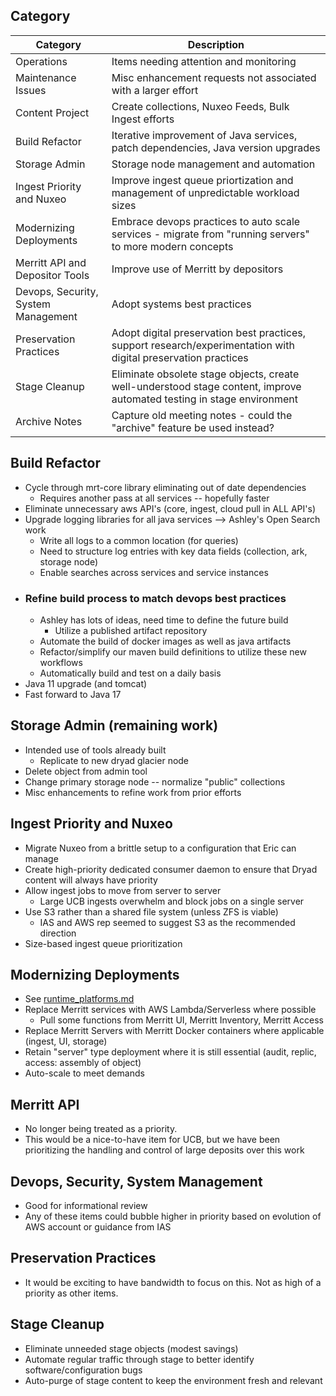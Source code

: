 ## Category

| Category | Description | 
| -------- | ----------- |
| Operations | Items needing attention and monitoring|
| Maintenance Issues | Misc enhancement requests not associated with a larger effort|
| Content Project | Create collections, Nuxeo Feeds, Bulk Ingest efforts |
| Build Refactor | Iterative improvement of Java services, patch dependencies, Java version upgrades |
| Storage Admin | Storage node management and automation |
| Ingest Priority and Nuxeo | Improve ingest queue priortization and management of unpredictable workload sizes |
| Modernizing Deployments | Embrace devops practices to auto scale services - migrate from "running servers" to more modern concepts|
| Merritt API and Depositor Tools | Improve use of Merritt by depositors|
| Devops, Security, System Management | Adopt systems best practices|
| Preservation Practices | Adopt digital preservation best practices, support research/experimentation with digital preservation practices |
| Stage Cleanup | Eliminate obsolete stage objects, create well-understood stage content, improve automated testing in stage environment |
| Archive Notes | Capture old meeting notes - could the "archive" feature be used instead?|

## Build Refactor

- Cycle through mrt-core library eliminating out of date dependencies
  - Requires another pass at all services -- hopefully faster
- Eliminate unnecessary aws API's (core, ingest, cloud pull in ALL API's)
- Upgrade logging libraries for all java services --> Ashley's Open Search work
  - Write all logs to a common location (for queries)
  - Need to structure log entries with key data fields (collection, ark, storage node)
  - Enable searches across services and service instances
- ### Refine build process to match devops best practices
  - Ashley has lots of ideas, need time to define the future build
    - Utilize a published artifact repository
  - Automate the build of docker images as well as java artifacts
  - Refactor/simplify our maven build definitions to utilize these new workflows
  - Automatically build and test on a daily basis
- Java 11 upgrade (and tomcat)
- Fast forward to Java 17

## Storage Admin (remaining work)

- Intended use of tools already built
  - Replicate to new dryad glacier node
- Delete object from admin tool
- Change primary storage node -- normalize "public" collections
- Misc enhancements to refine work from prior efforts

## Ingest Priority and Nuxeo

- Migrate Nuxeo from a brittle setup to a configuration that Eric can manage
- Create high-priority dedicated consumer daemon to ensure that Dryad content will always have priority
- Allow ingest jobs to move from server to server
  - Large UCB ingests overwhelm and block jobs on a single server
- Use S3 rather than a shared file system (unless ZFS is viable) 
  - IAS and AWS rep seemed to suggest S3 as the recommended direction
- Size-based ingest queue prioritization 

## Modernizing Deployments

- See [runtime_platforms.md](runtime_platforms.md)
- Replace Merritt services with AWS Lambda/Serverless where possible 
  - Pull some functions from Merritt UI, Merritt Inventory, Merritt Access
- Replace Merritt Servers with Merritt Docker containers where applicable (ingest, UI, storage)
- Retain "server" type deployment where it is still essential (audit, replic, access: assembly of object)
- Auto-scale to meet demands

## Merritt API

- No longer being treated as a priority.
- This would be a nice-to-have item for UCB, but we have been prioritizing the handling and control of large deposits over this work

## Devops, Security, System Management

- Good for informational review
- Any of these items could bubble higher in priority based on evolution of AWS account or guidance from IAS

## Preservation Practices

- It would be exciting to have bandwidth to focus on this.  Not as high of a priority as other items.

## Stage Cleanup

- Eliminate unneeded stage objects (modest savings)
- Automate regular traffic through stage to better identify software/configuration bugs
- Auto-purge of stage content to keep the environment fresh and relevant

